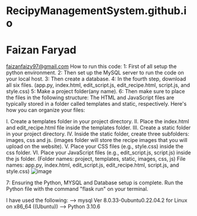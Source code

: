 # RecipyManagementSystem.github.io
# Faizan Faryad
faizanfaizy97@gmail.com
How to run this code:
1: First of all setup the python environment.
2: Then set up the MySQL server to run the code on your local host.
3: Then create a database.
4: In the fourth step, download all six files. (app.py, index.html, edit_script.js, edit_recipe.html, script.js, and style.css)
5: Make a project folder(any name).
6: Then make sure to place the files in the following structure:
   The HTML and JavaScript files are typically stored in a folder called templates and static, respectively. Here's how you can organize your files:

I. Create a templates folder in your project directory.
II. Place the index.html and edit_recipe.html file inside the templates folder.
III. Create a static folder in your project directory.
IV. Inside the static folder, create three subfolders: images, css and js. (images folder will store the recipe images that you will upload on the website).
V. Place your CSS files (e.g., style.css) inside the css folder.
VI. Place your JavaScript files (e.g., edit_script.js, script.js) inside the js folder.
(Folder names: project, templates, static, images, css, js)
File names: app.py, index.html, edit_script.js, edit_recipe.html, script.js, and style.css)
![image](https://github.com/FaixyX/RecipyManagementSystem.github.io/assets/57293276/ec6011a7-1709-4016-8304-ffad77775066)

7: Ensuring the Python, MYSQL and Database setup is complete. Run the Python file with the command "flask run" on your terminal.

I have used the following:
--> mysql  Ver 8.0.33-0ubuntu0.22.04.2 for Linux on x86_64 ((Ubuntu))
--> Python 3.10.6

